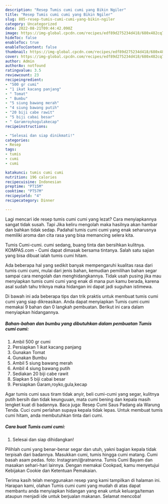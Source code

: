 ```yaml
---
description: "Resep Tumis cumi cumi yang Bikin Ngiler"
title: "Resep Tumis cumi cumi yang Bikin Ngiler"
slug: 805-resep-tumis-cumi-cumi-yang-bikin-ngiler
category: Uncategorized
date: 2022-08-21T09:44:42.090Z
image: https://img-global.cpcdn.com/recipes/edf89d275234d418/680x482cq70/tumis-cumi-cumi-foto-resep-utama.jpg
hideToc: false
enableToc: true
enableTocContent: false
thumbnail: https://img-global.cpcdn.com/recipes/edf89d275234d418/680x482cq70/tumis-cumi-cumi-foto-resep-utama.jpg
cover: https://img-global.cpcdn.com/recipes/edf89d275234d418/680x482cq70/tumis-cumi-cumi-foto-resep-utama.jpg
author: Admin
authorAv: notfound
ratingvalue: 3.5
reviewcount: 23
recipeingredient:
- "500 gr cumi"
- "1 ikat kacang panjang"
- " Tomat"
- " Bumbu"
- "5 siung bawang merah"
- "4 siung bawang putih"
- "20 biji cabe rawit"
- "5 biji cabai besar"
- " Garamroykogulakecap"
recipeinstructions:

- "Selesai dan siap dinikmati!"
categories:
- Resep
tags:
- tumis
- cumi
- cumi

katakunci: tumis cumi cumi 
nutrition: 196 calories
recipecuisine: Indonesian
preptime: "PT15M"
cooktime: "PT57M"
recipeyield: "4"
recipecategory: Dinner

---
```



Lagi mencari ide resep tumis cumi cumi yang lezat? Cara menyiapkannya sangat tidak susah. Tapi Jika keliru mengolah maka hasilnya akan hambar dan bahkan tidak sedap. Padahal tumis cumi cumi yang enak seharusnya memiliki aroma dan cita rasa yang bisa memancing selera kita.


Tumis Cumi-cumi. cumi sedang, buang tinta dan bersihkan kulitnya. KOMPAS.com - Cumi dapat dimasak bersama tintanya. Salah satu sajian yang bisa dibuat ialah tumis cumi hitam.

Ada beberapa hal yang sedikit banyak mempengaruhi kualitas rasa dari tumis cumi cumi, mulai dari jenis bahan, kemudian pemilihan bahan segar sampai cara mengolah dan menghidangkannya. Tidak usah pusing jika mau menyiapkan tumis cumi cumi yang enak di mana pun kamu berada, karena asal sudah tahu triknya maka hidangan ini dapat jadi suguhan istimewa.


Di bawah ini ada beberapa tips dan trik praktis untuk membuat tumis cumi cumi yang siap dikreasikan. Anda dapat menyiapkan Tumis cumi cumi memakai 9 bahan dan 0 langkah pembuatan. Berikut ini cara dalam menyiapkan hidangannya.

<!--inarticleads1-->

##### Bahan-bahan dan bumbu yang dibutuhkan dalam pembuatan Tumis cumi cumi:

1. Ambil 500 gr cumi
1. Persiapkan 1 ikat kacang panjang
1. Gunakan  Tomat
1. Gunakan  Bumbu
1. Ambil 5 siung bawang merah
1. Ambil 4 siung bawang putih
1. Sediakan 20 biji cabe rawit
1. Siapkan 5 biji cabai besar
1. Persiapkan  Garam,royko,gula,kecap


Agar tumis cumi saus tiram tidak anyir, beli cumi-cumi yang segar, kulitnya putih bersih dan tidak keunguuan, mata cumi bening dan kepala masih lengket kuat di badannya. Baca juga: Resep Cumi Saus Padang ala Warung Tenda. Cuci cumi perlahan supaya kepala tidak lepas. Untuk membuat tumis cumi hitam, anda membutuhkan tinta dari cumi. 

<!--inarticleads2-->

##### Cara buat Tumis cumi cumi:


1. Selesai dan siap dihidangkan!

Pilihlah cumi yang benar-benar segar dan utuh, yakni bagian kepala tidak terpisah dari badannya. Masukkan cumi, tumis hingga cumi matang. Cumi basah asam pedas. foto: Instagram/@ratnanna. Tumis Cumi Bayam dan masakan sehari-hari lainnya. Dengan memakai Cookpad, kamu menyetujui Kebijakan Cookie dan Ketentuan Pemakaian. 

Terima kasih telah menggunakan resep yang kami tampilkan di halaman ini. Harapan kami, olahan Tumis cumi cumi yang mudah di atas dapat membantu anda menyiapkan hidangan yang enak untuk keluarga/teman ataupun menjadi ide untuk berjualan makanan. Selamat mencoba!
